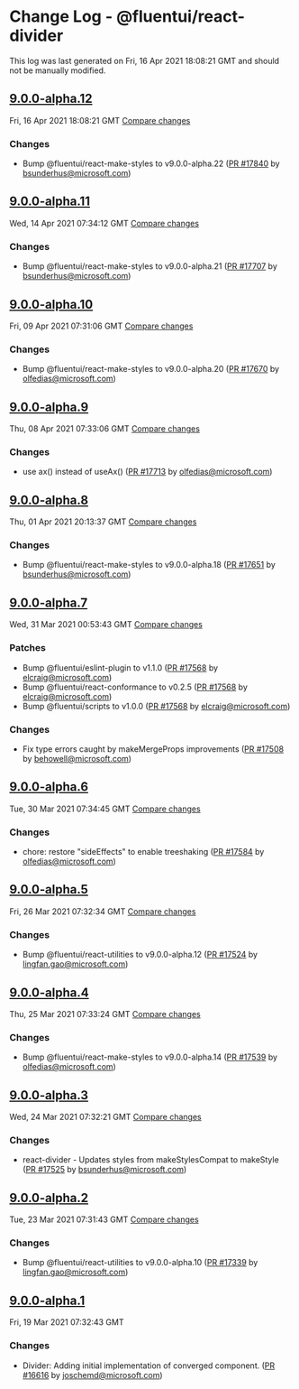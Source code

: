 # Change Log - @fluentui/react-divider

This log was last generated on Fri, 16 Apr 2021 18:08:21 GMT and should not be manually modified.

<!-- Start content -->

## [9.0.0-alpha.12](https://github.com/microsoft/fluentui/tree/@fluentui/react-divider_v9.0.0-alpha.12)

Fri, 16 Apr 2021 18:08:21 GMT 
[Compare changes](https://github.com/microsoft/fluentui/compare/@fluentui/react-divider_v9.0.0-alpha.11..@fluentui/react-divider_v9.0.0-alpha.12)

### Changes

- Bump @fluentui/react-make-styles to v9.0.0-alpha.22 ([PR #17840](https://github.com/microsoft/fluentui/pull/17840) by bsunderhus@microsoft.com)

## [9.0.0-alpha.11](https://github.com/microsoft/fluentui/tree/@fluentui/react-divider_v9.0.0-alpha.11)

Wed, 14 Apr 2021 07:34:12 GMT 
[Compare changes](https://github.com/microsoft/fluentui/compare/@fluentui/react-divider_v9.0.0-alpha.10..@fluentui/react-divider_v9.0.0-alpha.11)

### Changes

- Bump @fluentui/react-make-styles to v9.0.0-alpha.21 ([PR #17707](https://github.com/microsoft/fluentui/pull/17707) by bsunderhus@microsoft.com)

## [9.0.0-alpha.10](https://github.com/microsoft/fluentui/tree/@fluentui/react-divider_v9.0.0-alpha.10)

Fri, 09 Apr 2021 07:31:06 GMT 
[Compare changes](https://github.com/microsoft/fluentui/compare/@fluentui/react-divider_v9.0.0-alpha.9..@fluentui/react-divider_v9.0.0-alpha.10)

### Changes

- Bump @fluentui/react-make-styles to v9.0.0-alpha.20 ([PR #17670](https://github.com/microsoft/fluentui/pull/17670) by olfedias@microsoft.com)

## [9.0.0-alpha.9](https://github.com/microsoft/fluentui/tree/@fluentui/react-divider_v9.0.0-alpha.9)

Thu, 08 Apr 2021 07:33:06 GMT 
[Compare changes](https://github.com/microsoft/fluentui/compare/@fluentui/react-divider_v9.0.0-alpha.8..@fluentui/react-divider_v9.0.0-alpha.9)

### Changes

- use ax() instead of useAx() ([PR #17713](https://github.com/microsoft/fluentui/pull/17713) by olfedias@microsoft.com)

## [9.0.0-alpha.8](https://github.com/microsoft/fluentui/tree/@fluentui/react-divider_v9.0.0-alpha.8)

Thu, 01 Apr 2021 20:13:37 GMT 
[Compare changes](https://github.com/microsoft/fluentui/compare/@fluentui/react-divider_v9.0.0-alpha.7..@fluentui/react-divider_v9.0.0-alpha.8)

### Changes

- Bump @fluentui/react-make-styles to v9.0.0-alpha.18 ([PR #17651](https://github.com/microsoft/fluentui/pull/17651) by bsunderhus@microsoft.com)

## [9.0.0-alpha.7](https://github.com/microsoft/fluentui/tree/@fluentui/react-divider_v9.0.0-alpha.7)

Wed, 31 Mar 2021 00:53:43 GMT 
[Compare changes](https://github.com/microsoft/fluentui/compare/@fluentui/react-divider_v9.0.0-alpha.6..@fluentui/react-divider_v9.0.0-alpha.7)

### Patches

- Bump @fluentui/eslint-plugin to v1.1.0 ([PR #17568](https://github.com/microsoft/fluentui/pull/17568) by elcraig@microsoft.com)
- Bump @fluentui/react-conformance to v0.2.5 ([PR #17568](https://github.com/microsoft/fluentui/pull/17568) by elcraig@microsoft.com)
- Bump @fluentui/scripts to v1.0.0 ([PR #17568](https://github.com/microsoft/fluentui/pull/17568) by elcraig@microsoft.com)

### Changes

- Fix type errors caught by makeMergeProps improvements ([PR #17508](https://github.com/microsoft/fluentui/pull/17508) by behowell@microsoft.com)

## [9.0.0-alpha.6](https://github.com/microsoft/fluentui/tree/@fluentui/react-divider_v9.0.0-alpha.6)

Tue, 30 Mar 2021 07:34:45 GMT 
[Compare changes](https://github.com/microsoft/fluentui/compare/@fluentui/react-divider_v9.0.0-alpha.5..@fluentui/react-divider_v9.0.0-alpha.6)

### Changes

- chore: restore "sideEffects" to enable treeshaking ([PR #17584](https://github.com/microsoft/fluentui/pull/17584) by olfedias@microsoft.com)

## [9.0.0-alpha.5](https://github.com/microsoft/fluentui/tree/@fluentui/react-divider_v9.0.0-alpha.5)

Fri, 26 Mar 2021 07:32:34 GMT 
[Compare changes](https://github.com/microsoft/fluentui/compare/@fluentui/react-divider_v9.0.0-alpha.4..@fluentui/react-divider_v9.0.0-alpha.5)

### Changes

- Bump @fluentui/react-utilities to v9.0.0-alpha.12 ([PR #17524](https://github.com/microsoft/fluentui/pull/17524) by lingfan.gao@microsoft.com)

## [9.0.0-alpha.4](https://github.com/microsoft/fluentui/tree/@fluentui/react-divider_v9.0.0-alpha.4)

Thu, 25 Mar 2021 07:33:24 GMT 
[Compare changes](https://github.com/microsoft/fluentui/compare/@fluentui/react-divider_v9.0.0-alpha.3..@fluentui/react-divider_v9.0.0-alpha.4)

### Changes

- Bump @fluentui/react-make-styles to v9.0.0-alpha.14 ([PR #17539](https://github.com/microsoft/fluentui/pull/17539) by olfedias@microsoft.com)

## [9.0.0-alpha.3](https://github.com/microsoft/fluentui/tree/@fluentui/react-divider_v9.0.0-alpha.3)

Wed, 24 Mar 2021 07:32:21 GMT 
[Compare changes](https://github.com/microsoft/fluentui/compare/@fluentui/react-divider_v9.0.0-alpha.2..@fluentui/react-divider_v9.0.0-alpha.3)

### Changes

- react-divider - Updates styles from makeStylesCompat to makeStyle ([PR #17525](https://github.com/microsoft/fluentui/pull/17525) by bsunderhus@microsoft.com)

## [9.0.0-alpha.2](https://github.com/microsoft/fluentui/tree/@fluentui/react-divider_v9.0.0-alpha.2)

Tue, 23 Mar 2021 07:31:43 GMT 
[Compare changes](https://github.com/microsoft/fluentui/compare/@fluentui/react-divider_v9.0.0-alpha.1..@fluentui/react-divider_v9.0.0-alpha.2)

### Changes

- Bump @fluentui/react-utilities to v9.0.0-alpha.10 ([PR #17339](https://github.com/microsoft/fluentui/pull/17339) by lingfan.gao@microsoft.com)

## [9.0.0-alpha.1](https://github.com/microsoft/fluentui/tree/@fluentui/react-divider_v9.0.0-alpha.1)

Fri, 19 Mar 2021 07:32:43 GMT

### Changes

- Divider: Adding initial implementation of converged component. ([PR #16616](https://github.com/microsoft/fluentui/pull/16616) by joschemd@microsoft.com)
